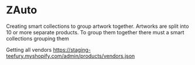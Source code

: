 # ZAuto

Creating smart collections to group artwork together.
Artworks are split into 10 or more separate products.
To group them together there must a smart collections grouping them


Getting all vendors
https://staging-teefury.myshopify.com/admin/products/vendors.json


